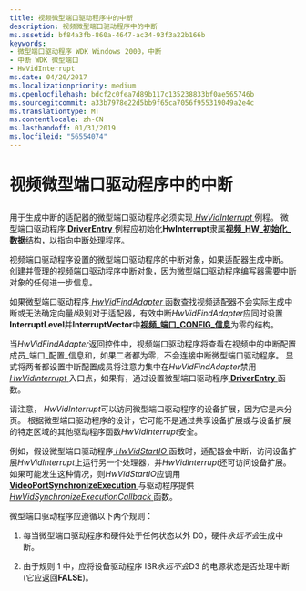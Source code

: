 ```yaml
---
title: 视频微型端口驱动程序中的中断
description: 视频微型端口驱动程序中的中断
ms.assetid: bf84a3fb-860a-4647-ac34-93f3a22b166b
keywords:
- 微型端口驱动程序 WDK Windows 2000，中断
- 中断 WDK 微型端口
- HwVidInterrupt
ms.date: 04/20/2017
ms.localizationpriority: medium
ms.openlocfilehash: bdcf2c0fea7d89b117c135238833bf0ae565746b
ms.sourcegitcommit: a33b7978e22d5bb9f65ca7056f955319049a2e4c
ms.translationtype: MT
ms.contentlocale: zh-CN
ms.lasthandoff: 01/31/2019
ms.locfileid: "56554074"
---
```

# <a name="interrupts-in-video-miniport-drivers"></a>视频微型端口驱动程序中的中断


## <span id="ddk_interrupts_in_video_miniport_drivers_gg"></span><span id="DDK_INTERRUPTS_IN_VIDEO_MINIPORT_DRIVERS_GG"></span>


用于生成中断的适配器的微型端口驱动程序必须实现[ *HwVidInterrupt* ](https://msdn.microsoft.com/library/windows/hardware/ff567349)例程。 微型端口驱动程序[ **DriverEntry** ](https://msdn.microsoft.com/library/windows/hardware/ff556159)例程应初始化**HwInterrupt**隶属[**视频\_HW\_初始化\_数据**](https://msdn.microsoft.com/library/windows/hardware/ff570505)结构，以指向中断处理程序。

视频端口驱动程序设置的微型端口驱动程序的中断对象，如果适配器生成中断。 创建并管理的视频端口驱动程序中断对象，因为微型端口驱动程序编写器需要中断对象的任何进一步信息。

如果微型端口驱动程序[ *HwVidFindAdapter* ](https://msdn.microsoft.com/library/windows/hardware/ff567332)函数查找视频适配器不会实际生成中断或无法确定向量/级别对于适配器，有效中断*HwVidFindAdapter*应同时设置**InterruptLevel**并**InterruptVector**中[**视频\_端口\_CONFIG\_信息**](https://msdn.microsoft.com/library/windows/hardware/ff570531)为零的结构。

当*HwVidFindAdapter*返回控件中，视频端口驱动程序将查看在视频中的中断配置成员\_端口\_配置\_信息和，如果二者都为零，不会连接中断微型端口驱动程序。 显式将两者都设置中断配置成员将注意力集中在*HwVidFindAdapter*禁用[ *HwVidInterrupt* ](https://msdn.microsoft.com/library/windows/hardware/ff567349)入口点，如果有，通过设置微型端口驱动程序[ **DriverEntry** ](https://msdn.microsoft.com/library/windows/hardware/ff556159)函数。

请注意， *HwVidInterrupt*可以访问微型端口驱动程序的设备扩展，因为它是未分页。 根据微型端口驱动程序的设计，它可能不是通过共享设备扩展或与设备扩展的特定区域的其他驱动程序函数*HwVidInterrupt*安全。

例如，假设微型端口驱动程序[ *HwVidStartIO* ](https://msdn.microsoft.com/library/windows/hardware/ff567367)函数时，适配器会中断，访问设备扩展*HwVidInterrupt*上运行另一个处理器，并*HwVidInterrupt*还可访问设备扩展。 如果可能发生这种情况，则*HwVidStartIO*应调用[ **VideoPortSynchronizeExecution** ](https://msdn.microsoft.com/library/windows/hardware/ff570372)与驱动程序提供[ *HwVidSynchronizeExecutionCallback* ](https://msdn.microsoft.com/library/windows/hardware/ff567369)函数。

微型端口驱动程序应遵循以下两个规则：

1.  每当微型端口驱动程序和硬件处于任何状态以外 D0，硬件*永远不会*生成中断。

2.  由于规则 1 中，应将设备驱动程序 ISR*永远不会*D3 的电源状态是否处理中断 (它应返回**FALSE**)。

 

 





